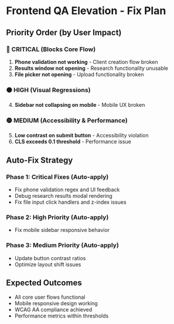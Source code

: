 # Frontend QA Elevation - Fix Plan

## Priority Order (by User Impact)

### 🔴 CRITICAL (Blocks Core Flow)
1. **Phone validation not working** - Client creation flow broken
2. **Results window not opening** - Research functionality unusable  
3. **File picker not opening** - Upload functionality broken

### 🟠 HIGH (Visual Regressions)
4. **Sidebar not collapsing on mobile** - Mobile UX broken

### 🟡 MEDIUM (Accessibility & Performance)
5. **Low contrast on submit button** - Accessibility violation
6. **CLS exceeds 0.1 threshold** - Performance issue

## Auto-Fix Strategy

### Phase 1: Critical Fixes (Auto-apply)
- Fix phone validation regex and UI feedback
- Debug research results modal rendering
- Fix file input click handlers and z-index issues

### Phase 2: High Priority (Auto-apply)
- Fix mobile sidebar responsive behavior

### Phase 3: Medium Priority (Auto-apply)
- Update button contrast ratios
- Optimize layout shift issues

## Expected Outcomes
- All core user flows functional
- Mobile responsive design working
- WCAG AA compliance achieved
- Performance metrics within thresholds
